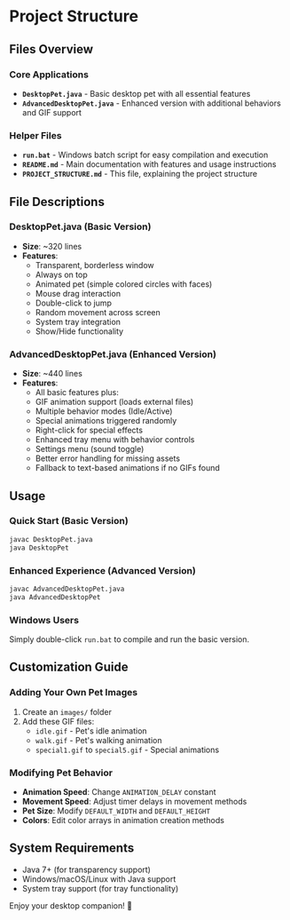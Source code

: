 # Project Structure

## Files Overview

### Core Applications
- **`DesktopPet.java`** - Basic desktop pet with all essential features
- **`AdvancedDesktopPet.java`** - Enhanced version with additional behaviors and GIF support

### Helper Files
- **`run.bat`** - Windows batch script for easy compilation and execution
- **`README.md`** - Main documentation with features and usage instructions
- **`PROJECT_STRUCTURE.md`** - This file, explaining the project structure

## File Descriptions

### DesktopPet.java (Basic Version)
- **Size**: ~320 lines
- **Features**:
  - Transparent, borderless window
  - Always on top
  - Animated pet (simple colored circles with faces)
  - Mouse drag interaction
  - Double-click to jump
  - Random movement across screen
  - System tray integration
  - Show/Hide functionality

### AdvancedDesktopPet.java (Enhanced Version)
- **Size**: ~440 lines
- **Features**:
  - All basic features plus:
  - GIF animation support (loads external files)
  - Multiple behavior modes (Idle/Active)
  - Special animations triggered randomly
  - Right-click for special effects
  - Enhanced tray menu with behavior controls
  - Settings menu (sound toggle)
  - Better error handling for missing assets
  - Fallback to text-based animations if no GIFs found

## Usage

### Quick Start (Basic Version)
```bash
javac DesktopPet.java
java DesktopPet
```

### Enhanced Experience (Advanced Version)  
```bash
javac AdvancedDesktopPet.java
java AdvancedDesktopPet
```

### Windows Users
Simply double-click `run.bat` to compile and run the basic version.

## Customization Guide

### Adding Your Own Pet Images
1. Create an `images/` folder
2. Add these GIF files:
   - `idle.gif` - Pet's idle animation
   - `walk.gif` - Pet's walking animation
   - `special1.gif` to `special5.gif` - Special animations

### Modifying Pet Behavior
- **Animation Speed**: Change `ANIMATION_DELAY` constant
- **Movement Speed**: Adjust timer delays in movement methods
- **Pet Size**: Modify `DEFAULT_WIDTH` and `DEFAULT_HEIGHT`
- **Colors**: Edit color arrays in animation creation methods

## System Requirements
- Java 7+ (for transparency support)
- Windows/macOS/Linux with Java support
- System tray support (for tray functionality)

Enjoy your desktop companion! 🐾 